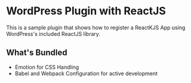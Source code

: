 # WordPress Plugin with ReactJS

This is a sample plugin that shows how to register a ReactKJS App using WordPress's included ReactJS library.

## What's Bundled

- Emotion for CSS Handling
- Babel and Webpack Configuration for active development
